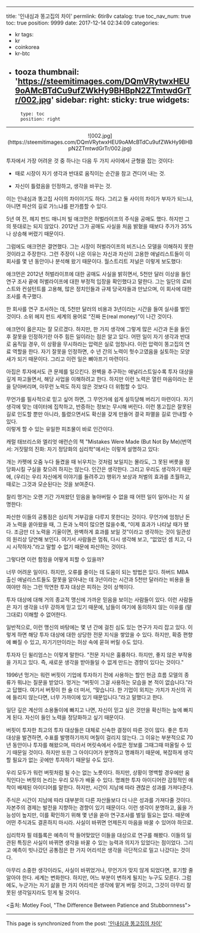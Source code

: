 
---
title: '인내심과 똥고집의 차이'
permlink: 6tir8v
catalog: true
toc_nav_num: true
toc: true
position: 9999
date: 2017-12-14 02:34:09
categories:
- kr
tags:
- kr
- coinkorea
- kr-btc
- tooza
thumbnail: 'https://steemitimages.com/DQmVRytwxHEU9oAMcBTdCu9ufZWkHy9BHBpN2ZTmtwdGrTr/002.jpg'
sidebar:
    right:
        sticky: true
widgets:
    -
        type: toc
        position: right
---


<center>
![002.jpg](https://steemitimages.com/DQmVRytwxHEU9oAMcBTdCu9ufZWkHy9BHBpN2ZTmtwdGrTr/002.jpg)
</center>

투자에서 가장 어려운 것 중 하나는 다음 두 가지 사이에서 균형을 잡는 것이다:
 
- 때로 시장이 자기 생각과 반대로 움직이는 순간을 참고 견디어 내는 것.
 
- 자신이 틀렸음을 인정하고, 생각을 바꾸는 것.
 
이는 인내심과 똥고집 사이의 차이이기도 하다.  그리고 둘 사이의 차이가 부자가 되느냐, 아니면 파산의 길로 가느냐를 판가름할 수 있다.
 
5년 여 전, 헤지 펀드 매니저 빌 애크먼은 허벌라이프의 주식을 공매도 했다.  하지만 그의 뜻대로는 되지 않았다.  2012년 그가 공매도 사실을 처음 밝혔을 때보다 주가가 35%나 상승해 버렸기 때문이다.
 
그럼에도 애크먼은 결연했다.  그는 시장이 허벌라이프의 비즈니스 모델을 이해하지 못한 것이라고 주장한다.  그런 주장이 나온 이유는 자신과 자신이 고용한 애널리스트들이 이 회사를 몇 년 동안이나 분석해 왔기 때문이다.   월스트리트 저널은 이렇게 보도했다:
 
애크먼은 2012년 허벌라이프에 대한 공매도 사실을 밝히면서, 5천만 달러 이상을 들인 연구 조사 끝에 허벌라이프에 대한 부정적 입장을 확인했다고 말한다. 그는 일단의 로비스트와 컨설턴트를 고용해, 많은 정치인들과 규제 당국자들과 만났으며, 이 회사에 대한 조사를 촉구했다.
 
한 회사를 연구 조사하는 데, 5천만 달러의 비용과 3년이라는 시간을 들여 실사를 벌인 것이다.  소위 헤지 펀드 세계의 용어로 “진짜 돈(real money)”이 나간 것이다.
 
애크먼이 옳은지는 잘 모르겠다.  하지만, 한 가지 생각에 그렇게 많은 시간과 돈을 들인 후 잘못을 인정하기란 아주 힘든 일이라는 점은 알고 있다.  어떤 일이 자기 생각과 반대로 움직일 경우, 이 상황을 무시하라는 압력은 실로 엄청나다.  이런 압력이 똥고집의 연료 역할을 한다.  자기 잘못을 인정하면, 수 년 간의 노력이 헛수고였음을 실토하는 모양새가 되기 때문이다.  그리고 이런 일은 뼈아프기 마련이다.
 
아집은 투자에서도 큰 문제를 일으킨다.  완벽을 추구하는 애널리스트일수록 투자 대상을 깊게 파고들면서, 해당 사업을 이해하려고 한다.  하지만 이런 노력은 열린 마음이라는 문을 닫아버리며, 아무런 노력도 하지 않은 것보다 더 위험할 수 있다.
 
무언가를 필사적으로 믿고 싶어 하면, 그 무언가에 쉽게 설득당해 버리기 마련이다.   자기 생각에 맞는 데이터에 집착하고, 반증하는 정보는 무시해 버린다.  이런 똥고집은 잘못된 길로 인도할 뿐만 아니라, 틀렸으면서도 확신을 갖게 만들어 결국 파멸을 길로 안내할 수 있다.  
이렇게 할 수 있는 유일한 피조물이 바로 인간이다. 

캐럴 태브리스와 엘리엇 애런슨의 책 "Mistakes Were Made (But Not By Me)(번역서: 거짓말의 진화: 자기 정당화의 심리학"에서는 이렇게 설명하고 있다:
 
개는 카펫에 오줌 누다 들켰을 때 뉘우치는 것처럼 보일지는 몰라도, 그 못된 버릇을 정당화시킬 구실을 찾으려 하지는 않는다.  인간은 생각한다. 그리고 우리도 생각하기 때문에, (우리는 우리 자신에게 이야기를 들려주고) 행위가 보상과 처벌의 효과를 초월하고, 때로는 그것과 모순된다는 것을 보여준다.
 
찰리 멍거는 오랜 기간 가져왔던 믿음을 놓아버릴 수 없을 때 어떤 일이 일어나는 지 설명한다:
 
파산한 이들의 공통점은 심리적 거부감을 다루지 못한다는 것이다. 무언가에 엄청난 돈과 노력을 쏟아왔을 때, 그 돈과 노력이 많으면 많을수록, “이제 효과가 나타날 때가 됐다. 조금만 더 노력을 기울이면, 완벽하게 효과를 보일 것”이라고 생각하는 것이 일관성의 원리상 당연해 보인다.  여기서 사람들은 멈춰, 다시 생각해 보고, “없었던 셈 치고, 다시 시작하자.”라고 말할 수 없기 때문에 파산하는 것이다.
 
그렇다면 이런 함정을 어떻게 피할 수 있을까?
 
너무 어려운 일이다. 하지만, 오류를 줄이는 데 도움이 되는 방법은 있다.  하버드 MBA 출신 애널리스트들도 잘못을 알아내는 데 3년이라는 시간과 5천만 달러라는 비용을 들여야만 하는 그런 막연한 투자 대상은 피하는 것이 상책이다.
 
투자 대상에 대해 거의 종교적 맹신에 가까운 믿음을 보이는 사람들이 있다. 이런 사람들은 자기 생각을 너무 강하게 믿고 있기 때문에, 남들이 여기에 동의하지 않는 이유를 (말 그대로) 이해할 수 없어한다. 

일반적으로, 이런 맹신의 바탕에는 몇 년 간에 걸친 심도 있는 연구가 자리 잡고 있다.  이렇게 하면 해당 투자 대상에 대한 상당한 전문 지식을 쌓았을 수 있다.  하지만, 확증 편향에 빠질 수 있고, 자기기만이라는 허상 속에 묻혀 버릴 수도 있다.

투자자 딘 윌리엄스는 이렇게 말한다. "전문 지식은 훌륭하다. 하지만, 좋지 않은 부작용을 가지고 있다. 즉, 새로운 생각을 받아들일 수 없게 만드는 경향이 있다는 것이다." 
 
1996년 멍거는 워런 버핏이 기업에 투자하기 전에 사용하는 할인 현금 흐름 모델의 종류가 뭐냐는 질문을 받았다.  멍거는 “버핏이 그걸 사용하는 모습을 본 적이 없습니다.”라고 답했다. 여기서 버핏이 한 술 더 떠서, “맞습니다. 한 기업이 외치는 가치가 자신의 귀에 들리지 않는다면, 너무 가까이에 있기 때문입니다.”라고 말했다고 한다. 

일단 깊은 계산의 소용돌이에 빠지고 나면, 자신이 믿고 싶은 것만을 확신하는 늪에 빠지게 된다.  자신이 들인 노력을 정당화하고 싶기 때문이다.
 
버핏이 투자한 최고의 투자 대상들은 대체로 신속한 결정이 따른 것이 많다. 좋은 투자 대상을 발견하면, 수표를 발행하기까지 며칠이 걸리지 않는다. 그 이유는 부분적으로 70년 동안이나 투자를 해왔으며, 따라서 머릿속에서 수많은 정보를 그때그때 떠올릴 수 있기 때문일 것이다.  하지만 또한 그 아이디어가 분명하고 명쾌하기 때문에, 복잡하게 생각할 필요가 없는 곳에만 투자하기 때문일 수도 있다.
 
우리 모두가 워런 버핏처럼 될 수는 없는 노릇이다.  하지만, 상황이 명백할 경우에만 움직인다는 버핏의 논리는 우리 모두가 배울 수 있다.  명쾌한 투자 아이디어란 감정적인 애착이 배제된 아이디어를 말한다.  하지만, 시간이 지남에 따라 괜찮은 성과를 가져다준다.
 
주식은 시간이 지남에 따라 대부분의 다른 자산들보다 더 나은 성과를 가져다줄 것이다. 자본주의 경제는 발전을 지향하는 경향이 있기 때문이다. 이런 생각이 분명하고, 옳을 가능성이 높지만, 이를 확인하기 위해 몇 년을 쏟아 연구조사를 벌일 필요는 없다.  때문에 어떤 주식과도 결혼하지 마시라.  사실이 바뀌면 언제든지 마음을 바꿀 수 있어야 하므로.
 
심리학자 필 테틀록은 예측이 딱 들어맞았던 이들을 대상으로 연구를 해봤다.  이들의 일관된 특징은 사실이 바뀌면 생각을 바꿀 수 있는 능력과 의지가 있었다는 점이었다.  그리고 예측이 빗나갔던 공통점은 한 가지 어리석은 생각을 극단적으로 밀고 나갔다는 것이다.
 
아무리 소중한 생각이라도, 사실이 바뀌었거나, 무언가가 맞지 않게 되었다면, 포기할 줄 알아야 한다. 세계는 변화한다. 하지만, 어느 부분이 변하게 될지는 누구도 모른다. 그럼에도, 누군가는 자기 삶을 한 가지 어리석은 생각에 맡겨 버릴 것이고, 그것이 아무리 잘못된 생각일지라도 믿게 될 것이다.
 
<출처: Motley Fool, "The Difference Between Patience and Stubbornness">

- - -

This page is synchronized from the post: ['인내심과 똥고집의 차이'](https://steemit.com/@pius.pius/6tir8v)
